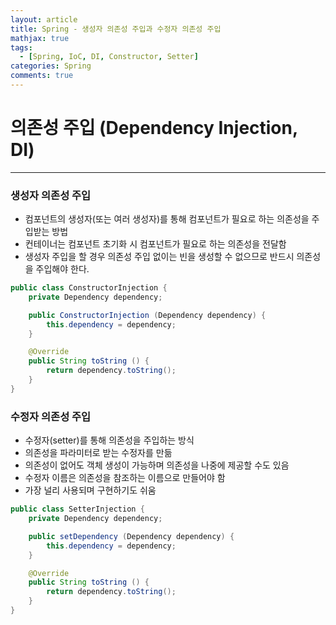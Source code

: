 ```yaml
---
layout: article
title: Spring - 생성자 의존성 주입과 수정자 의존성 주입
mathjax: true
tags:
  - [Spring, IoC, DI, Constructor, Setter]
categories: Spring
comments: true
---
```


# 의존성 주입 (Dependency Injection, DI)
- - - -
### 생성자 의존성 주입
- 컴포넌트의 생성자(또는 여러 생성자)를 통해 컴포넌트가 필요로 하는 의존성을 주입받는 방법
- 컨테이너는 컴포넌트 초기화 시 컴포넌트가 필요로 하는 의존성을 전달함
- 생성자 주입을 할 경우 의존성 주입 없이는 빈을 생성할 수 없으므로 반드시 의존성을 주입해야 한다.

``` java
public class ConstructorInjection {
	private Dependency dependency;

	public ConstructorInjection (Dependency dependency) {
		this.dependency = dependency;
	}

	@Override
	public String toString () {
		return dependency.toString();
	}
}
```

### 수정자 의존성 주입
- 수정자(setter)를 통해 의존성을 주입하는 방식
- 의존성을 파라미터로 받는 수정자를 만듦
- 의존성이 없어도 객체 생성이 가능하며 의존성을 나중에 제공할 수도 있음
- 수정자 이름은 의존성을 참조하는 이름으로 만들어야 함
- 가장 널리 사용되며 구현하기도 쉬움

``` java
public class SetterInjection {
	private Dependency dependency;

	public setDependency (Dependency dependency) {
		this.dependency = dependency;
	}

	@Override
	public String toString () {
		return dependency.toString();
	}
}
```
